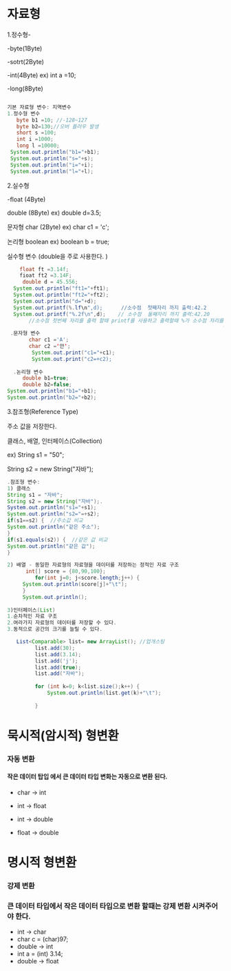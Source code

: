 # 자료형
 1.정수형- 

-byte(1Byte) 

-sotrt(2Byte)

-int(4Byte)   ex) int a =10;
 
 -long(8Byte)
 
 ```java
 
 기본 자료형 변수: 지역변수 
1.정수형 변수 
    byte b1 =10; //-128~127
    byte b2=130;//오버 플러우 발생
    short s =100;
    int i =1000;
    long l =10000;
  System.out.println("b1="+b1); 
  System.out.println("s="+s); 
  System.out.println("i="+i);
  System.out.println("l="+l);
 
 ```
2.실수형 

-float (4Byte)

double (8Byte) ex) double d=3.5;

문자형  char (2Byte)  ex) char c1 = 'c';

논리형  boolean       ex) boolean b = true;

실수형 변수 (double을 주로 사용한다. )

```java
    float ft =3.14f;
    fioat ft2 =3.14F;
     double d = 45.556;
  System.out.println("ft1="+ft1);  
  System.out.println("ft2="+ft2);
  System.out.println("d="+d);
  System.out.printf(%.lf\n",d);      //소수점  첫째자리 까지 출력:42.2
  System.out.printf("%.2f\n",d);    // 소수점  둘째자리 까지 출력:42.20
       //소수점 첫번째 자리를 출력 할때 printf를 사용하고 출력할때 %가 소수점 자리를 뜻 한다. 
                                                                      (\n) 줄 바꿈  
 .문자형 변수
       char c1 ='A';
       char c2 ='안';
        System.out.print("c1="+c1);
        System.out.print("c2=+c2);
        
  .논리형 변수
     double b1=true;
     double b2=false;
System.out.println("b1="+b1);
System.out.println("b2="+b2);

````
3.참조형(Reference Type)

주소 값을 저장한다. 

클래스, 배열, 인터페이스(Collection)

ex) String s1 = "50";

String s2 = new String("자바");

```java
.참조형 변수:
1) 클래스
String s1 = "자바";
String s2 = new String("자바");.
System.out.println("s1="+s1);
System.out.println("s2="=+s2);
if(s1==s2) {  //주소값 비교
System.out.println("같은 주소");
}
if(s1.equals(s2)) {  //같은 값 비교
System.out.println("같은 값");
}

2) 배열 - 동일한 자료형의 자료형을 데이터를 저장하는 정적인 자료 구조
      int[] score = {80,90,100};
         for(int j=0; j<score.length;j++) {
     System.out.println(score[j]+"\t");
     }
     System.out.println();
 
3)인터페이스(List)
1.순차적인 자료 구조
2.여라가지 자료형의 데이터를 저장할 수 있다.
3.동적으로 공간의 크기를 늘릴 수 있다. 

   List<Comparable> list= new ArrayList(); //업개스팅
	     list.add(30);
	     list.add(3.14);
	     list.add('j');
	     list.add(true);
	     list.add("자바");
	     
	     for (int k=0; k<list.size();k++) {
	    	 System.out.println(list.get(k)+"\t");
	    	 
	     }

``````````````````````````````
# 묵시적(암시적) 형변환
### 자동 변환
#### 작은 데이터 탑입 에서 큰 데이터 타입 변화는 자동으로 변환 된다. 
* char -> int

* int -> float

* int -> double

* float -> double

# 명시적 형변환
### 강제 변환
### 큰 데이터 타입에서 작은 데이터 타입으로 변환 할때는 강제 변환 시켜주어야 한다.
* int -> char    
* char c = (char)97;
* double -> int
* int a =  (int) 3.14;
* double -> float
		      
                           
















